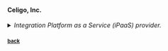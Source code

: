 #### Celigo, Inc.  
<details>
<summary><i>Integration Platform as a Service (iPaaS) provider.</i></summary>

**Edited copy**:  
<img src="..\assets\celigo\celigo-integration-edit-example.png" alt="edited-celigo-copy">

**Original copy** *(as of 29 August 2019)* :
<img src="..\assets\celigo\celigo-integration-page-example.png" alt="original-celigo-copy">
</details>

<sub>[**back**](../copyedits/README.md)</sub>
